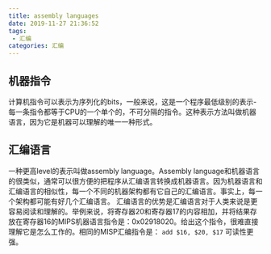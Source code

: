 ```yaml
---
title: assembly languages
date: 2019-11-27 21:36:52
tags:
 - 汇编
categories: 汇编
---
```



## 机器指令
计算机指令可以表示为序列化的bits，一般来说，这是一个程序最低级别的表示-每一条指令都等于CPU的一个单个的，不可分隔的指令。这种表示方法叫做机器语言，因为它是机器可以理解的唯一一种形式。

## 汇编语言
一种更高level的表示叫做assembly language。Assembly language和机器语言的很类似，通常可以很方便的把程序从汇编语言转换成机器语言。因为机器语言和汇编语言的相似性，每一个不同的机器架构都有它自己的汇编语言。事实上，每一个架构都可能有好几个汇编语言。
汇编语言的优势是汇编语言对于人类来说是更容易阅读和理解的。举例来说，将寄存器20和寄存器17的内容相加，并将结果存放在寄存器16的MIPS机器语言指令是：0x02918020。给出这个指令，很难直接理解它是怎么工作的。相同的MISP汇编指令是：
`add $16, $20, $17`
可读性更强。


